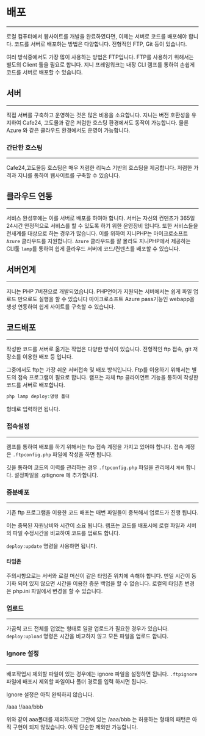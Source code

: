 # 배포
---
로컬 컴퓨터에서 웹사이트를 개발을 완료하였다면, 이제는 서버로 코드를 배포해야 합니다.
코드를 서버로 배포하는 방법은 다양합니다. 전형적인 FTP, Git 등이 있습니다.

여러 방식중에서도 가장 많이 사용하는 방법은 FTP입니다. FTP를 사용하기 위해서는 별도의 Client 툴을 필요로 합니다.
지니 프레임워크는 내장 CLI 램프를 통하여 손쉽게 코드를 서버로 배포할 수 있습니다.

## 서버
---
직접 서버를 구축하고 운영하는 것은 많은 비용을 소요합니다.
지니는 버전 호환성을 유지하여 Cafe24, 고도몰과 같은 저럼한 호스팅 환경에서도 동작이 가능합니다.
물론 Azure 와 같은 클라우드 환경에서도 운영이 가능합니다.


### 간단한 호스팅
---
Cafe24,고도몰등 호스팅은 매우 저렴한 리눅스 기반의 호스팅을 제공합니다. 저렴한 가격과 지니를 통하여 웹사이트를 구축할 수 있습니다.


## 클라우드 연동
---
서비스 완성후에는 이를 서버로 배포를 하여야 합니다. 서버는 자신의 컨덴츠가 365일 24시간 안정적으로 서비스를 할 수 있도록 하기 위한 운영장비 입니다. 또한 서비스들을 전새계를 대상으로 하는 경우가 많습니다.
이를 위하여 지니PHP는 마이크로소프트 `Azure` 클라우드를 지원합니다. `Azure` 클라우드를 잘 몰라도 지니PHP에서 제공하는 CLI툴 `lamp`를 통하여 쉽게 클라우드 서버에 코드/컨덴츠를 배포할 수 있습니다.


## 서버연계
---
지니는 PHP 7버젼으로 개발되었습니다. PHP언어가 지원되는 서버에서는 쉽게 파일 업로드 만으로도 실행을 할 수 있습니다
마이크로소프트 Azure pass기능인 webapp을 생성 연동하여 쉽게 사이트를 구축할 수 있습니다.


## 코드배포
---
작성한 코드를 서버로 옮기는 작업은 다양한 방식이 있습니다.
전형적인 ftp 접속, git 저장소를 이용한 배포 등 입니다.

그중에서도 ftp는 가장 쉬운 서버접속 및 배포 방식입니다. Ftp를 이용하기 위해서는 별도의 접속 프로그램이 필요로 합니다.
램프는 자체 ftp 클라이언트 기능을 통하여 작성한 코드를 서버로 배포합니다.

```php
php lamp deploy:명령 폴더
```

형태로 입력하면 됩니다.


### 접속설정
---
램프를 통하여 배포를 하기 위해서는 ftp 접속 계정을 가지고 있어야 합니다.
접속 계정은 `.ftpconfig.php` 파일에 작성을 하면 됩니다.

깃을 통하여 코드의 이력를 관리하는 경우 `.ftpconfig.php` 파일을 관리에서 `제외` 합니다.
설정파일을 .gitignore 에 추가합니다.


### 증분배포
---
기존 ftp 프로그램을 이용한 코드 배포는 매번 파일들이 중복해서 업로드가 진행 됩니다.

이는 중복된 자원낭비와 시간이 소요 됩니다.
램프는 코드를 배포시에 로컬 파일과 서버의 파일 수정시간을 비교하여 코드를 업로드 합니다.

`deploy:update` 명령을 사용하면 됩니다.


#### 타임존
주의시항으로는 서버와 로컬 머신이 같은 타임존 위치에 속해야 합니다. 만일 시간이 동기화 되어 있지 않으면 시간을 이용한 증분 백업을 할 수 없습니다.
로컬의 타임존 변경은 php.ini 파일에서 변경을 할 수 있습니다.

### 업로드
---
가끔씩 코드 전체를 덥었는 형태로 일괄 업로드가 필요한 경우가 있습니다.
`deploy:upload` 명령은 시간을 비교하지 않고 모든 파일을 업로드 합니다.

### Ignore 설정
---
배포작업시 제외할 파일이 있는 경우에는 ignore 파일을 설정하면 됩니다.
`.ftpignore` 파일에 배포시 제외할 파일이나 폴더 경로를 입력 하시면 됩니다.

Ignore 설정은 아직 완벽하지 않습니다.

/aaa
!/aaa/bbb

위와 같이 aaa폴더를 제외하지만 그안에 있는 /aaa/bbb 는 허용하는 형태의 패턴은 아직 구현이 되지 않았습니다.
아직 단순한 제외만 가능합니다.
